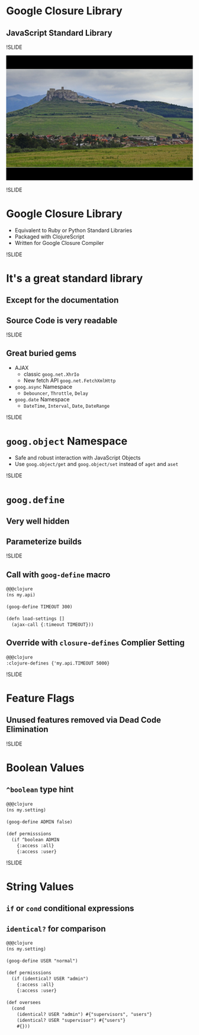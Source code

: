 # Google Closure Library
## JavaScript Standard Library

!SLIDE

![Storming the Castle](../../images/castle.jpg)

!SLIDE

# Google Closure Library

- Equivalent to Ruby or Python Standard Libraries
- Packaged with ClojureScript
- Written for Google Closure Compiler

!SLIDE

# It's a great standard library
## Except for the documentation
## Source Code is very readable

!SLIDE

## Great buried gems

- AJAX
    - classic `goog.net.XhrIo`
    - New fetch API `goog.net.FetchXmlHttp`
- `goog.async` Namespace
    - `Debouncer`, `Throttle`, `Delay`
- `goog.date` Namespace
    - `DateTime`, `Interval`, `Date`, `DateRange`

!SLIDE

# `goog.object` Namespace
- Safe and robust interaction with JavaScript Objects
- Use  `goog.object/get` and `goog.object/set` instead of `aget` and `aset`

!SLIDE

# `goog.define`
## Very well hidden
## Parameterize builds

!SLIDE

## Call with `goog-define` macro

    @@@clojure
    (ns my.api)

    (goog-define TIMEOUT 300)

    (defn load-settings []
      (ajax-call {:timeout TIMEOUT}))

## Override with `closure-defines` Complier Setting

    @@@clojure
    :clojure-defines {'my.api.TIMEOUT 5000}


!SLIDE

# Feature Flags
## Unused features removed via Dead Code Elimination

!SLIDE

# Boolean Values
## `^boolean` type hint

    @@@clojure
    (ns my.setting)

    (goog-define ADMIN false)

    (def permisssions
      (if ^boolean ADMIN
        {:access :all}
        {:access :user}

!SLIDE

# String Values
## `if` or `cond` conditional expressions
## `identical?` for comparison

    @@@clojure
    (ns my.setting)

    (goog-define USER "normal")

    (def permisssions
      (if (identical? USER "admin")
        {:access :all}
        {:access :user}

    (def oversees
      (cond
        (identical? USER "admin") #{"supervisors", "users"}
        (identical? USER "supervisor") #{"users"}
        #{}))
